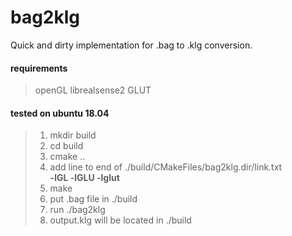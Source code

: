 # bag2klg
Quick and dirty implementation for .bag to .klg conversion.

#### requirements
> openGL
> librealsense2
> GLUT

#### tested on ubuntu 18.04
> 1) mkdir build
> 2) cd build
> 3) cmake ..
> 4) add line to end of ./build/CMakeFiles/bag2klg.dir/link.txt   
> **-lGL -lGLU -lglut** 
> 5) make
> 6) put .bag file in ./build
> 7) run ./bag2klg
> 8) output.klg will be located in ./build
